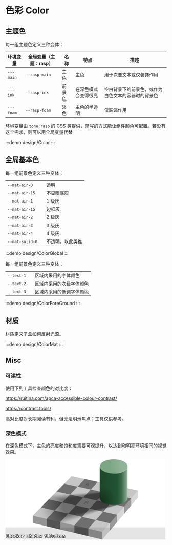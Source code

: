 # 色彩 Color

## 主题色

每一组主题色定义三种变体：

| 环境变量   | 全局变量（主题：rasp） | 名称   | 特点                 | 描述                                               |
| ---------- | ---------------------- | ------ | -------------------- | -------------------------------------------------- |
| `---main`  | `--rasp-main`          | 主色   | 主色                 | 用于次要文本或仅装饰作用                           |
| `---ink`  | `--rasp-ink`          | 前景色 | 在深色模式会变得很亮 | 空白背景下的前景色，或作为白色文本的容器时的背景色 |
| `---foam`  | `--rasp-foam`          | 淡色   | 主色的半透明         | 仅装饰作用                                         |

环境变量由 `tone:rasp` 的 CSS 类提供，简写的方式能让组件颜色可配置。若没有这个需求，则可以用全局变量代替

:::demo design/Color
:::

## 全局基本色

每一组前景色定义三种变体：

|                 |     |                  |
| --------------- | --- | ---------------- |
| `--mat-air-0`   |     | 透明             |
| `--mat-air-15`  |     | 不显眼底灰       |
| `--mat-air-1`   |     | 1 级灰           |
| `--mat-air-15`  |     | 边框灰           |
| `--mat-air-2`   |     | 2 级灰           |
| `--mat-air-3`   |     | 3 级灰           |
| `--mat-air-4`   |     | 4 级灰           |
| `--mat-solid-0` |     | 不透明，以此类推 |

:::demo design/ColorGlobal
:::

每一组前景色定义三种变体：

|            |     |                          |
| ---------- | --- | ------------------------ |
| `--text-1` |     | 区域内采用的字体颜色     |
| `--text-2` |     | 区域内采用的次级字体颜色 |
| `--text-3` |     | 区域内采用的低调字体颜色 |

:::demo design/ColorForeGround
:::

## 材质

材质定义了盒如何反射光源。

:::demo design/ColorMat
:::

## Misc

### 可读性

使用下列工具检查颜色的对比度：

https://ruitina.com/apca-accessible-colour-contrast/

https://contrast.tools/

高对比度对长期阅读有利，但无法明示焦点；工具仅供参考。

### 深色模式

在深色模式下，主色的亮度和饱和度需要可观提升，以达到和明亮环境相同的视觉效果。

![Checker shadow illusion](./Color01.png)
